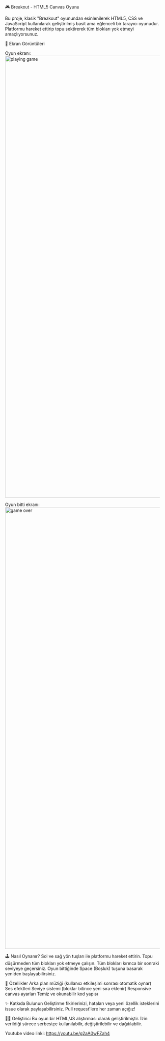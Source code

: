 🎮 Breakout - HTML5 Canvas Oyunu

Bu proje, klasik "Breakout" oyunundan esinlenilerek HTML5, CSS ve JavaScript kullanılarak geliştirilmiş basit ama eğlenceli bir tarayıcı oyunudur. Platformu hareket ettirip topu sektirerek tüm blokları yok etmeyi amaçlıyorsunuz.

📸 Ekran Görüntüleri


Oyun ekranı:
<img width="1432" alt="playing game" src="https://github.com/user-attachments/assets/e7a3fca7-d711-4c5e-9d3d-93277110b3a8" />

Oyun bitti ekranı:
<img width="1432" alt="game over" src="https://github.com/user-attachments/assets/e8112423-8133-453b-9450-394298fd2171" />

🕹️ Nasıl Oynanır?
Sol ve sağ yön tuşları ile platformu hareket ettirin.
Topu düşürmeden tüm blokları yok etmeye çalışın.
Tüm blokları kırınca bir sonraki seviyeye geçersiniz.
Oyun bittiğinde Space (Boşluk) tuşuna basarak yeniden başlayabilirsiniz.

📌 Özellikler
Arka plan müziği (kullanıcı etkileşimi sonrası otomatik oynar)
Ses efektleri
Seviye sistemi (bloklar bitince yeni sıra eklenir)
Responsive canvas ayarları
Temiz ve okunabilir kod yapısı

✨ Katkıda Bulunun
Geliştirme fikirlerinizi, hataları veya yeni özellik isteklerini issue olarak paylaşabilirsiniz. Pull request'lere her zaman açığız!

🧑‍💻 Geliştirici
Bu oyun bir HTML/JS alıştırması olarak geliştirilmiştir. İzin verildiği sürece serbestçe kullanılabilir, değiştirilebilir ve dağıtılabilir.

Youtube video linki: https://youtu.be/g2aA0wFZah4






